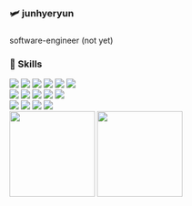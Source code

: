 ### :small_airplane: junhyeryun

###
software-engineer (not yet)<br>

### 🚀 Skills
<img src="https://img.shields.io/badge/Java-007396?style=flat-square&logo=Java&logoColor=white">
<img src="https://img.shields.io/badge/JavaScript-F7DF1E?style=flat-square&logo=JavaScript&logoColor=white">
<img src="https://img.shields.io/badge/Spring-6DB33F?style=flat-square&logo=Spring&logoColor=white">
<img src="https://img.shields.io/badge/SpringBoot-6DB33F?style=flat-square&logo=springboot&logoColor=white">
<img src="https://img.shields.io/badge/OracleDB-F80000?style=flat-square&logo=Oracle&logoColor=white">
<img src="https://img.shields.io/badge/MySQL-4479A1?style=flat-square&logo=mysql&logoColor=white">
<br>
<img src="https://img.shields.io/badge/amazon EC2-FF9900?style=flat-square&logo=amazon ec2&logoColor=white">
<img src="https://img.shields.io/badge/Docker-2496ED?style=flat-square&logo=docker&logoColor=white">
<img src="https://img.shields.io/badge/Jenkins-D24939?style=flat-square&logo=jenkins&logoColor=white">
<img src="https://img.shields.io/badge/nginx-009639?style=flat-square&logo=nginx&logoColor=white">
<img src="https://img.shields.io/badge/SonarQube-4E9BCD?style=flat-square&logo=sonarqube&logoColor=white">
<br>
<img src="https://img.shields.io/badge/Notion-000000?style=flat-square&logo=Notion&logoColor=white">
<img src="https://img.shields.io/badge/Jira-0052CC?style=flat-square&logo=Jira Software&logoColor=white">
<img src="https://img.shields.io/badge/Postman-FF6C37?style=flat-square&logo=Postman&logoColor=white">
<img src="https://img.shields.io/badge/Figma-F24E1E?style=flat-square&logo=Figma&logoColor=white">
<br>

<div align="left">
  <img style="height: 150px;" src="https://github-readme-stats.vercel.app/api?username=nutbrown&show_icons=true&theme=radical">
  <img style="height: 150px;" src="https://github-readme-stats.vercel.app/api/top-langs/?username=nutbrown&layout=compact&theme=radical">
</div>

